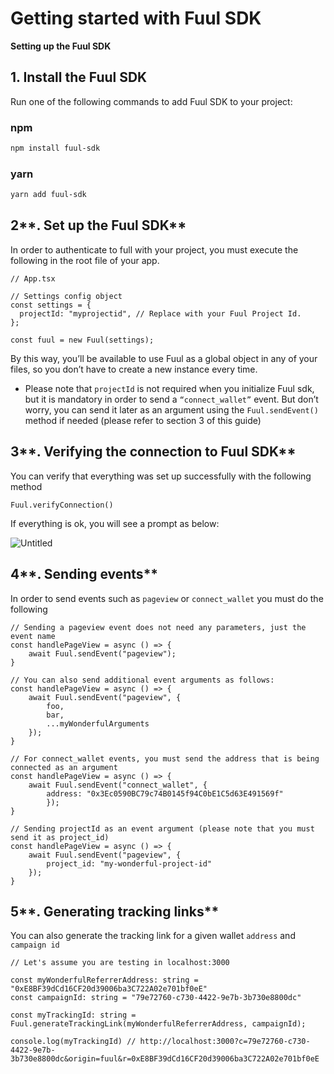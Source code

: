 # Getting started with Fuul SDK

**Setting up the Fuul SDK**

## **1. Install the Fuul SDK**

Run one of the following commands to add Fuul SDK to your project:

### npm

```bash
npm install fuul-sdk
```

### yarn

```bash
yarn add fuul-sdk
```

## 2**. Set up the Fuul SDK**

In order to authenticate to full with your project, you must execute the following in the root file of your app.

```tsx
// App.tsx

// Settings config object
const settings = {
  projectId: "myprojectid", // Replace with your Fuul Project Id.
};

const fuul = new Fuul(settings);
```

By this way, you’ll be available to use Fuul as a global object in any of your files, so you don’t have to create a new instance every time.

- Please note that `projectId` is not required when you initialize Fuul sdk, but it is mandatory in order to send a `“connect_wallet”` event. But don’t worry, you can send it later as an argument using the `Fuul.sendEvent()` method if needed (please refer to section 3 of this guide)

## 3**. Verifying the connection to Fuul SDK**

You can verify that everything was set up successfully with the following method

```tsx
Fuul.verifyConnection()
```

If everything is ok, you will see a prompt as below:

![Untitled](Getting%20started%20with%20Fuul%20SDK%205855c088f6d14fcf9dca9d3a13e9bd86/Untitled.png)

## 4**. Sending events**

In order to send events such as `pageview` or `connect_wallet` you must do the following

```tsx
// Sending a pageview event does not need any parameters, just the event name
const handlePageView = async () => {
	await Fuul.sendEvent("pageview");
}

// You can also send additional event arguments as follows:
const handlePageView = async () => {
	await Fuul.sendEvent("pageview", {
		foo,
		bar,
		...myWonderfulArguments
	});
}

// For connect_wallet events, you must send the address that is being connected as an argument
const handlePageView = async () => {
	await Fuul.sendEvent("connect_wallet", {
		address: "0x3Ec0590BC79c74B0145f94C0bE1C5d63E491569f"
		});
}

// Sending projectId as an event argument (please note that you must send it as project_id)
const handlePageView = async () => {
	await Fuul.sendEvent("pageview", {
		project_id: "my-wonderful-project-id"
	});
}
```

## 5**. Generating tracking links**

You can also generate the tracking link for a given wallet `address` and `campaign id`

```tsx
// Let's assume you are testing in localhost:3000

const myWonderfulReferrerAddress: string = "0xE8BF39dCd16CF20d39006ba3C722A02e701bf0eE"
const campaignId: string = "79e72760-c730-4422-9e7b-3b730e8800dc"

const myTrackingId: string = Fuul.generateTrackingLink(myWonderfulReferrerAddress, campaignId);

console.log(myTrackingId) // http://localhost:3000?c=79e72760-c730-4422-9e7b-3b730e8800dc&origin=fuul&r=0xE8BF39dCd16CF20d39006ba3C722A02e701bf0eE 
```